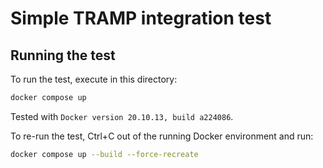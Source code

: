# Simple TRAMP integration test

## Running the test

To run the test, execute in this directory:

```sh
docker compose up
```

Tested with `Docker version 20.10.13, build a224086`.

To re-run the test, Ctrl+C out of the running Docker environment and run:

```sh
docker compose up --build --force-recreate
```
